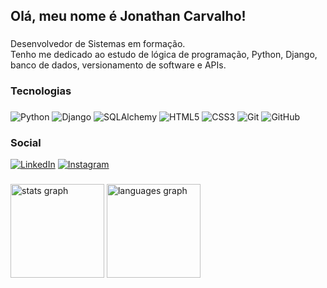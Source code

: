 <h2 align="left">Olá, meu nome é Jonathan Carvalho!</h2>

###

<p align="left">Desenvolvedor de Sistemas em formação.<br>
Tenho me dedicado ao estudo de lógica de programação, Python, Django, banco de dados, versionamento de software e APIs.</p>

###

<h3 align="left">Tecnologias</h3>

###

![Python](https://img.shields.io/badge/python-3670A0?style=for-the-badge&logo=python&logoColor=ffdd54) ![Django](https://img.shields.io/badge/django-DDDDDD.svg?style=for-the-badge&logo=django&logoColor=%23092E20) 
![SQLAlchemy](https://img.shields.io/badge/SQLALCHEMY-%238B0000?style=for-the-badge&logo=sqlalchemy&logoColor=white) ![HTML5](https://img.shields.io/badge/html5-%23E34F26.svg?style=for-the-badge&logo=html5&logoColor=white) ![CSS3](https://img.shields.io/badge/css3-%231572B6.svg?style=for-the-badge&logo=css3&logoColor=white) ![Git](https://img.shields.io/badge/git-%23F05033.svg?style=for-the-badge&logo=git&logoColor=white) ![GitHub](https://img.shields.io/badge/github-%23121011.svg?style=for-the-badge&logo=github&logoColor=white) 
###

<h3 align="left">Social</h3>

[![LinkedIn](https://img.shields.io/badge/LinkedIn-%230077B5.svg?style=for-the-badge&logo=linkedin&logoColor=white)](https://linkedin.com/in/asdasd) [![Instagram](https://img.shields.io/badge/Instagram-%23E34F26.svg?style=for-the-badge&logo=Instagram&logoColor=white)](https://instagram.com/asdasd) 
###
<div align="left">
  <img src="https://github-readme-stats.vercel.app/api?username=carvalhojonathan&hide_title=false&hide_rank=false&show_icons=true&include_all_commits=true&count_private=true&disable_animations=false&theme=dark&locale=pt-br&hide_border=false&order=1&custom_title=Estat%C3%ADsticas" height="150" alt="stats graph"  />
  <img src="https://github-readme-stats.vercel.app/api/top-langs?username=carvalhojonathan&locale=pt-br&hide_title=false&layout=compact&card_width=320&langs_count=4&theme=dark&hide_border=false&order=2" height="150" alt="languages graph"  />
</div>

###
<!--
**carvalhojonathan/carvalhojonathan** is a ✨ _special_ ✨ repository because its `README.md` (this file) appears on your GitHub profile.
[![Skills](https://skillicons.dev/icons?i=py,django,html,css,mysql,git,github,vscode,pycharm)](https://www.linkedin.com/in/carvalhojjonathan/)
Here are some ideas to get you started:

- 🔭 I’m currently working on ...
- 🌱 I’m currently learning ...
- 👯 I’m looking to collaborate on ...
- 🤔 I’m looking for help with ...
- 💬 Ask me about ...
- 📫 How to reach me: ...
- 😄 Pronouns: ...
- ⚡ Fun fact: ...
-->
